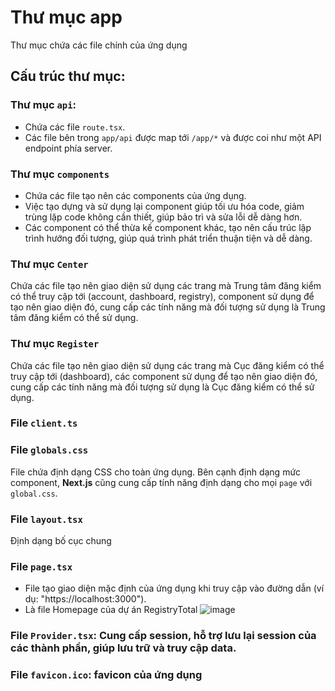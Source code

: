 # Thư mục app
Thư mục chứa các file chính của ứng dụng

## Cấu trúc thư mục:
### Thư mục `api`: 
- Chứa các file `route.tsx`.
- Các file bên trong `app/api` được map tới `/app/*` và được coi như một API endpoint phía server.

### Thư mục `components`
- Chứa các file tạo nên các components của ứng dụng.
- Việc tạo dựng và sử dụng lại component giúp tối ưu hóa code, giảm trùng lặp code không cần thiết, giúp bảo trì và sửa lỗi dễ dàng hơn.
- Các component có thể thừa kế component khác, tạo nên cấu trúc lập trình hướng đối tượng, giúp quá trình phát triển thuận tiện và dễ dàng.

### Thư mục `Center`
Chứa các file tạo nên giao diện sử dụng các trang mà Trung tâm đăng kiểm có thể truy cập tới (account, dashboard, registry), component sử dụng để tạo nên giao diện đó, cung cấp các tính năng mà đối tượng sử dụng là Trung tâm đăng kiểm có thể sử dụng.

### Thư mục `Register`
Chứa các file tạo nên giao diện sử dụng các trang mà Cục đăng kiểm có thể truy cập tới (dashboard), các component sử dụng để tạo nên giao diện đó, cung cấp các tính năng mà đối tượng sử dụng là Cục đăng kiểm có thể sử dụng.

### File `client.ts`

### File `globals.css`
File chứa định dạng CSS cho toàn ứng dụng. Bên cạnh định dạng mức component, **Next.js** cũng cung cấp tính năng định dạng cho mọi `page` với `global.css`.

### File `layout.tsx`
Định dạng bố cục chung

### File `page.tsx`
- File tạo giao diện mặc định của ứng dụng khi truy cập vào đường dẫn (ví dụ: "https://localhost:3000").
- Là file Homepage của dự án RegistryTotal
![image](https://github.com/thrillim/registry-total/assets/40814521/0443d532-fdeb-4106-bf50-9ac166ef06df)

### File `Provider.tsx`: Cung cấp session, hỗ trợ lưu lại session của các thành phần, giúp lưu trữ và truy cập data.

### File `favicon.ico`: favicon của ứng dụng
